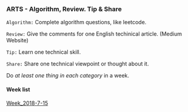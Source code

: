 ### ARTS - Algorithm, Review. Tip & Share

`Algorithm:` Complete algorithm questions, like leetcode.

`Review:` Give the comments for one English techinical article. (Medium Website)

`Tip:` Learn one technical skill.

`Share:` Share one technical viewpoint or thought about it. 

Do *at least one thing in each category* in a week. 

#### Week list
[Week_2018-7-15](https://github.com/RogerZZZZZ/ARTS/blob/master/Week_2018-7-15/arts.md)